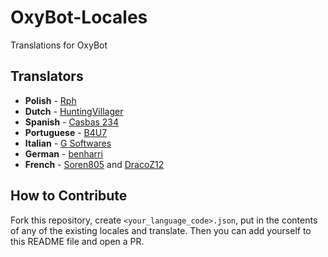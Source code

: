 # OxyBot-Locales
Translations for OxyBot
## Translators
* **Polish** - [Rph](https://github.com/thekoksus)
* **Dutch** - [HuntingVillager](https://www.huntingvillager.xyz/)
* **Spanish** - [Casbas 234](https://github.com/Casbas234/)
* **Portuguese** - [B4U7](https://github.com/B4U7)
* **Italian** - [G Softwares](http://gsoftwares.tk/)
* **German** - [benharri](https://github.com/benharri)
* **French** - [Soren805](http://pcsecurebit.000webhostapp.com/) and [DracoZ12](https://twitter.com/dracoz12)

## How to Contribute
Fork this repository, create `<your_language_code>.json`, put in the contents of any of the existing locales and translate. Then you can add yourself to this README file and open a PR.
